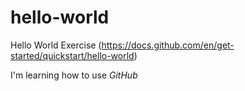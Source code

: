 # hello-world
Hello World Exercise (https://docs.github.com/en/get-started/quickstart/hello-world)

I'm learning how to use *GitHub*
